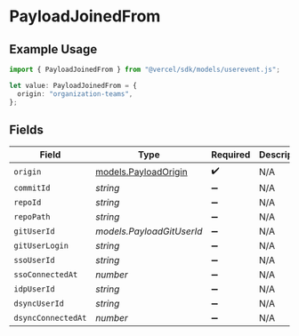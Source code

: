 # PayloadJoinedFrom

## Example Usage

```typescript
import { PayloadJoinedFrom } from "@vercel/sdk/models/userevent.js";

let value: PayloadJoinedFrom = {
  origin: "organization-teams",
};
```

## Fields

| Field                                              | Type                                               | Required                                           | Description                                        |
| -------------------------------------------------- | -------------------------------------------------- | -------------------------------------------------- | -------------------------------------------------- |
| `origin`                                           | [models.PayloadOrigin](../models/payloadorigin.md) | :heavy_check_mark:                                 | N/A                                                |
| `commitId`                                         | *string*                                           | :heavy_minus_sign:                                 | N/A                                                |
| `repoId`                                           | *string*                                           | :heavy_minus_sign:                                 | N/A                                                |
| `repoPath`                                         | *string*                                           | :heavy_minus_sign:                                 | N/A                                                |
| `gitUserId`                                        | *models.PayloadGitUserId*                          | :heavy_minus_sign:                                 | N/A                                                |
| `gitUserLogin`                                     | *string*                                           | :heavy_minus_sign:                                 | N/A                                                |
| `ssoUserId`                                        | *string*                                           | :heavy_minus_sign:                                 | N/A                                                |
| `ssoConnectedAt`                                   | *number*                                           | :heavy_minus_sign:                                 | N/A                                                |
| `idpUserId`                                        | *string*                                           | :heavy_minus_sign:                                 | N/A                                                |
| `dsyncUserId`                                      | *string*                                           | :heavy_minus_sign:                                 | N/A                                                |
| `dsyncConnectedAt`                                 | *number*                                           | :heavy_minus_sign:                                 | N/A                                                |